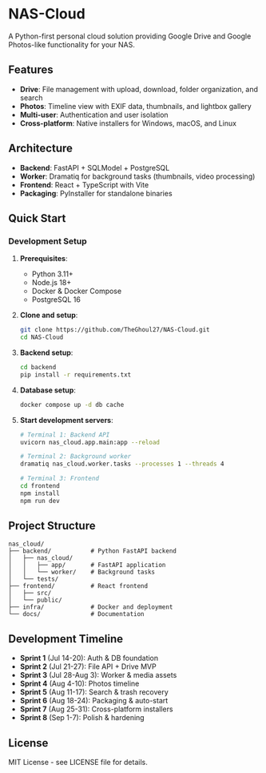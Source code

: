 # NAS-Cloud

A Python-first personal cloud solution providing Google Drive and Google Photos-like functionality for your NAS.

## Features

- **Drive**: File management with upload, download, folder organization, and search
- **Photos**: Timeline view with EXIF data, thumbnails, and lightbox gallery
- **Multi-user**: Authentication and user isolation
- **Cross-platform**: Native installers for Windows, macOS, and Linux

## Architecture

- **Backend**: FastAPI + SQLModel + PostgreSQL
- **Worker**: Dramatiq for background tasks (thumbnails, video processing)
- **Frontend**: React + TypeScript with Vite
- **Packaging**: PyInstaller for standalone binaries

## Quick Start

### Development Setup

1. **Prerequisites**:
   - Python 3.11+
   - Node.js 18+
   - Docker & Docker Compose
   - PostgreSQL 16

2. **Clone and setup**:
   ```bash
   git clone https://github.com/TheGhoul27/NAS-Cloud.git
   cd NAS-Cloud
   ```

3. **Backend setup**:
   ```bash
   cd backend
   pip install -r requirements.txt
   ```

4. **Database setup**:
   ```bash
   docker compose up -d db cache
   ```

5. **Start development servers**:
   ```bash
   # Terminal 1: Backend API
   uvicorn nas_cloud.app.main:app --reload

   # Terminal 2: Background worker
   dramatiq nas_cloud.worker.tasks --processes 1 --threads 4

   # Terminal 3: Frontend
   cd frontend
   npm install
   npm run dev
   ```

## Project Structure

```
nas_cloud/
├── backend/           # Python FastAPI backend
│   ├── nas_cloud/
│   │   ├── app/       # FastAPI application
│   │   └── worker/    # Background tasks
│   └── tests/
├── frontend/          # React frontend
│   ├── src/
│   └── public/
├── infra/             # Docker and deployment
└── docs/              # Documentation
```

## Development Timeline

- **Sprint 1** (Jul 14-20): Auth & DB foundation
- **Sprint 2** (Jul 21-27): File API + Drive MVP
- **Sprint 3** (Jul 28-Aug 3): Worker & media assets
- **Sprint 4** (Aug 4-10): Photos timeline
- **Sprint 5** (Aug 11-17): Search & trash recovery
- **Sprint 6** (Aug 18-24): Packaging & auto-start
- **Sprint 7** (Aug 25-31): Cross-platform installers
- **Sprint 8** (Sep 1-7): Polish & hardening

## License

MIT License - see LICENSE file for details.
